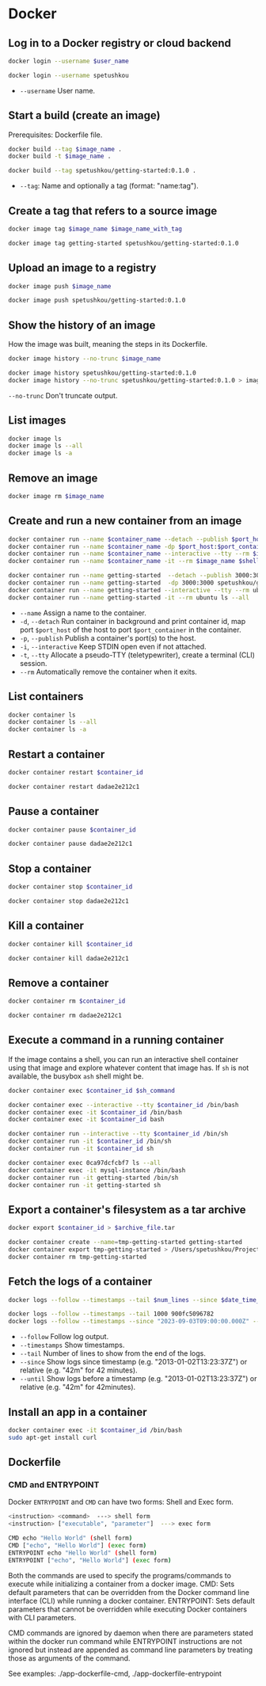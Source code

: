 # Docker

## Log in to a Docker registry or cloud backend

```bash
docker login --username $user_name

docker login --username spetushkou
```

- `--username` User name.

## Start a build (create an image)

Prerequisites: Dockerfile file.

```bash
docker build --tag $image_name .
docker build -t $image_name .

docker build --tag spetushkou/getting-started:0.1.0 .
```

- `--tag`: Name and optionally a tag (format: "name:tag").

## Create a tag that refers to a source image

```bash
docker image tag $image_name $image_name_with_tag

docker image tag getting-started spetushkou/getting-started:0.1.0
```

## Upload an image to a registry

```bash
docker image push $image_name

docker image push spetushkou/getting-started:0.1.0
```

## Show the history of an image

How the image was built, meaning the steps in its Dockerfile.

```bash
docker image history --no-trunc $image_name

docker image history spetushkou/getting-started:0.1.0
docker image history --no-trunc spetushkou/getting-started:0.1.0 > image_history.log
```

`--no-trunc` Don't truncate output.

## List images

```bash
docker image ls
docker image ls --all
docker image ls -a
```

## Remove an image

```bash
docker image rm $image_name
```

## Create and run a new container from an image

```bash
docker container run --name $container_name --detach --publish $port_host:$port_container $image_name
docker container run --name $container_name -dp $port_host:$port_container $image_name
docker container run --name $container_name --interactive --tty --rm $image_name $shell_command
docker container run --name $container_name -it --rm $image_name $shell_command

docker container run --name getting-started  --detach --publish 3000:3000 spetushkou/getting-started:0.1.0
docker container run --name getting-started  -dp 3000:3000 spetushkou/getting-started:0.1.0
docker container run --name getting-started --interactive --tty --rm ubuntu ls --all
docker container run --name getting-started -it --rm ubuntu ls --all
```

- `--name` Assign a name to the container.
- `-d`, `--detach` Run container in background and print container id, map port `$port_host` of the host to port `$port_container` in the container.
- `-p`, `--publish` Publish a container's port(s) to the host.
- `-i`, `--interactive` Keep STDIN open even if not attached.
- `-t`, `--tty` Allocate a pseudo-TTY (teletypewriter), create a terminal (CLI) session.
- `--rm` Automatically remove the container when it exits.

## List containers

```bash
docker container ls
docker container ls --all
docker container ls -a
```

## Restart a container

```bash
docker container restart $container_id

docker container restart dadae2e212c1
```

## Pause a container

```bash
docker container pause $container_id

docker container pause dadae2e212c1
```

## Stop a container

```bash
docker container stop $container_id

docker container stop dadae2e212c1
```

## Kill a container

```bash
docker container kill $container_id

docker container kill dadae2e212c1
```

## Remove a container

```bash
docker container rm $container_id

docker container rm dadae2e212c1
```

## Execute a command in a running container

If the image contains a shell, you can run an interactive shell container using that image and explore whatever content that image has. If `sh` is not available, the busybox `ash` shell might be.

```bash
docker container exec $container_id $sh_command

docker container exec --interactive --tty $container_id /bin/bash
docker container exec -it $container_id /bin/bash
docker container exec -it $container_id bash

docker container run --interactive --tty $container_id /bin/sh
docker container run -it $container_id /bin/sh
docker container run -it $container_id sh

docker container exec 0ca97dcfcbf7 ls --all
docker container exec -it mysql-instance /bin/bash
docker container run -it getting-started /bin/sh
docker container run -it getting-started sh
```

## Export a container's filesystem as a tar archive

```bash
docker export $container_id > $archive_file.tar

docker container create --name=tmp-getting-started getting-started
docker container export tmp-getting-started > /Users/spetushkou/Projects/docker/getting-started.tar
docker container rm tmp-getting-started
```

## Fetch the logs of a container

```bash
docker logs --follow --timestamps --tail $num_lines --since $date_time_utc --until $date_time_utc $container_id

docker logs --follow --timestamps --tail 1000 900fc5096782
docker logs --follow --timestamps --since "2023-09-03T09:00:00.000Z" --until "2023-09-03T23:59:59.000Z" 900fc5096782
```

- `--follow` Follow log output.
- `--timestamps` Show timestamps.
- `--tail` Number of lines to show from the end of the logs.
- `--since` Show logs since timestamp (e.g. "2013-01-02T13:23:37Z") or relative (e.g. "42m" for 42 minutes).
- `--until` Show logs before a timestamp (e.g. "2013-01-02T13:23:37Z") or relative (e.g. "42m" for 42minutes).

## Install an app in a container

```bash
docker container exec -it $container_id /bin/bash
sudo apt-get install curl
```

## Dockerfile

### CMD and ENTRYPOINT

Docker `ENTRYPOINT` and `CMD` can have two forms: Shell and Exec form.

```bash
<instruction> <command>  ---> shell form
<instruction> ["executable", "parameter"]  ---> exec form

CMD echo "Hello World" (shell form)
CMD ["echo", "Hello World"] (exec form)
ENTRYPOINT echo "Hello World" (shell form)
ENTRYPOINT ["echo", "Hello World"] (exec form)
```

Both the commands are used to specify the programs/commands to execute while initializing a container from a docker image.
CMD: Sets default parameters that can be overridden from the Docker command line interface (CLI) while running a docker container.
ENTRYPOINT: Sets default parameters that cannot be overridden while executing Docker containers with CLI parameters.

CMD commands are ignored by daemon when there are parameters stated within the docker run command while
ENTRYPOINT instructions are not ignored but instead are appended as command line parameters by treating those as
arguments of the command.

See examples: ./app-dockerfile-cmd, ./app-dockerfile-entrypoint
